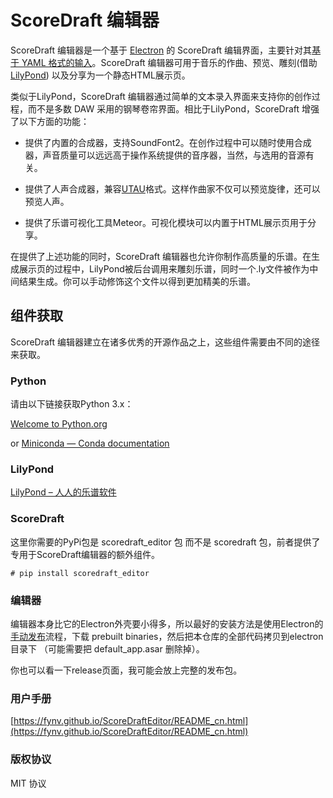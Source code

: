 # ScoreDraft 编辑器

ScoreDraft 编辑器是一个基于 [Electron](https://www.electronjs.org/) 的 ScoreDraft 编辑界面，主要针对其[基于 YAML 格式的输入](https://fynv.github.io/ScoreDraft/intro_cn.html#%E5%9F%BA%E4%BA%8E-yaml-%E6%A0%BC%E5%BC%8F%E7%9A%84%E8%BE%93%E5%85%A5)。ScoreDraft 编辑器可用于音乐的作曲、预览、雕刻(借助[LilyPond](http://lilypond.org/)) 以及分享为一个静态HTML展示页。

类似于LilyPond，ScoreDraft 编辑器通过简单的文本录入界面来支持你的创作过程，而不是多数 DAW 采用的钢琴卷帘界面。相比于LilyPond，ScoreDraft 增强了以下方面的功能：

* 提供了内置的合成器，支持SoundFont2。在创作过程中可以随时使用合成器，声音质量可以远远高于操作系统提供的音序器，当然，与选用的音源有关。

* 提供了人声合成器，兼容[UTAU](http://utau.us)格式。这样作曲家不仅可以预览旋律，还可以预览人声。

* 提供了乐谱可视化工具Meteor。可视化模块可以内置于HTML展示页用于分享。

在提供了上述功能的同时，ScoreDraft 编辑器也允许你制作高质量的乐谱。在生成展示页的过程中，LilyPond被后台调用来雕刻乐谱，同时一个.ly文件被作为中间结果生成。你可以手动修饰这个文件以得到更加精美的乐谱。

## 组件获取

ScoreDraft 编辑器建立在诸多优秀的开源作品之上，这些组件需要由不同的途径来获取。

### Python

请由以下链接获取Python 3.x：

[Welcome to Python.org](https://www.python.org/)

or [Miniconda — Conda documentation](https://docs.conda.io/en/latest/miniconda.html)

### LilyPond

[LilyPond – 人人的乐谱软件](http://lilypond.org/)

### ScoreDraft

这里你需要的PyPi包是 scoredraft_editor 包 而不是 scoredraft 包，前者提供了专用于ScoreDraft编辑器的额外组件。

```shell
# pip install scoredraft_editor
```

### 编辑器

编辑器本身比它的Electron外壳要小得多，所以最好的安装方法是使用Electron的[手动发布](https://www.electronjs.org/zh/docs/latest/tutorial/application-distribution#%E6%89%8B%E5%8A%A8%E5%8F%91%E5%B8%83)流程，下载 prebuilt binaries，然后把本仓库的全部代码拷贝到electron目录下 （可能需要把 default_app.asar 删除掉）。

你也可以看一下release页面，我可能会放上完整的发布包。

### 用户手册

[https://fynv.github.io/ScoreDraftEditor/README_cn.html](https://fynv.github.io/ScoreDraftEditor/README_cn.html)

### 版权协议

MIT 协议

